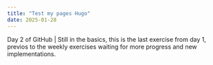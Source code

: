 ```yaml
---
title: "Test my pages Hugo"
date: 2025-01-28
---
```

<p>Day 2 of GitHub | Still in the basics, this is the last exercise from day 1, previos to the weekly exercises
waiting for more progress and new implementations.</p>
